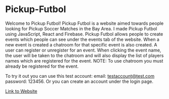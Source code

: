 # Pickup-Futbol

Welcome to Pickup Futbol! Pickup Futbol is a website aimed towards people looking for Pickup Soccer Matches in the Bay Area. I made Pickup Futbol using JavaScript, React and Firebase. Pickup Futbol allows people to create events which people can see under the events tab of the website. When a new event is created a chatroom for that specific event is also created. A user can register or unregister for an event. When clicking the event name, the user will be taken to the chatroom and will also display the list of players names which are registered for the event. NOTE: To use chatroom you must already be registered for the event.

To try it out you can use this test account: email: testaccount@test.com password: 123456. Or you can create an account under the login page. 

[Link to Website](https://cespana2.github.io/Pickup-Futbol/)

